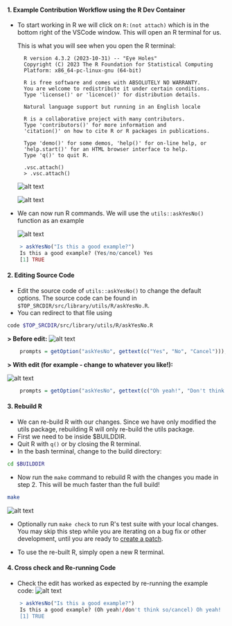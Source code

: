 #### 1. Example Contribution Workflow using the R Dev Container

- To start working in R we will click on `R:(not attach)` which is in the bottom
  right of the VSCode window. This will open an R terminal for us.

  This is what you will see when you open the R terminal:

  ```console
    R version 4.3.2 (2023-10-31) -- "Eye Holes"
    Copyright (C) 2023 The R Foundation for Statistical Computing
    Platform: x86_64-pc-linux-gnu (64-bit)

    R is free software and comes with ABSOLUTELY NO WARRANTY.
    You are welcome to redistribute it under certain conditions.
    Type 'license()' or 'licence()' for distribution details.

    Natural language support but running in an English locale

    R is a collaborative project with many contributors.
    Type 'contributors()' for more information and
    'citation()' on how to cite R or R packages in publications.

    Type 'demo()' for some demos, 'help()' for on-line help, or
    'help.start()' for an HTML browser interface to help.
    Type 'q()' to quit R.

    .vsc.attach()
    > .vsc.attach()
  ```

  ![alt text](../assets/rdev11.png)

  ![alt text](../assets/rdev12.png)

- We can now run R commands. We will use the `utils::askYesNo()` function as an
  example

    ![alt text](../assets/rdev19.png)

```R
    > askYesNo("Is this a good example?")
    Is this a good example? (Yes/no/cancel) Yes
    [1] TRUE
```

#### 2. Editing Source Code

- Edit the source code of `utils::askYesNo()` to change the default options. The
  source code can be found in `$TOP_SRCDIR/src/library/utils/R/askYesNo.R`.
- You can redirect to that file using

```bash
code $TOP_SRCDIR/src/library/utils/R/askYesNo.R
```

**> Before edit:** ![alt text](../assets/rdev20.png)

```R title="askYesNo.R" linenums="20"
    prompts = getOption("askYesNo", gettext(c("Yes", "No", "Cancel"))),
```

**> With edit (for example - change to whatever you like!):**

![alt text](../assets/rdev21.png)

```R title="askYesNo.R" linenums="20"
    prompts = getOption("askYesNo", gettext(c("Oh yeah!", "Don't think so", "Cancel"))),
```

#### 3. Rebuild R

- We can re-build R with our changes. Since we have only modified the utils
  package, rebuilding R will only re-build the utils package.
- First we need to be inside $BUILDDIR.
- Quit R with `q()` or by closing the R terminal.
- In the bash terminal, change to the build directory:

```bash
cd $BUILDDIR
```

- Now run the `make` command to rebuild R with the changes you made in
  step 2. This will be much faster than the full build!

```bash
make
```

![alt text](../assets/rdev22.png)

- Optionally run `make check` to run R's test suite with your local changes. You
  may skip this step while you are iterating on a bug fix or other development,
  until you are ready to [create a patch](./patch_update.md).

- To use the re-built R, simply open a new R terminal.

#### 4. Cross check and Re-running Code

- Check the edit has worked as expected by re-running the example code: ![alt
text](../assets/rdev23.png)

```R
    > askYesNo("Is this a good example?")
    Is this a good example? (Oh yeah!/don't think so/cancel) Oh yeah!
    [1] TRUE
```
